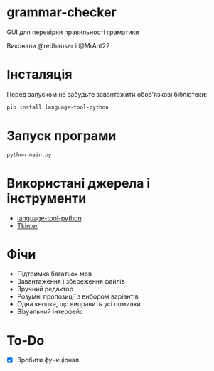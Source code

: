 # grammar-checker

GUI для перевірки правильності граматики

Виконали @redhauser i @MrAnt22

# Інсталяція

Перед запуском не забудьте завантажити обов'язкові бібліотеки:

```bash
pip install language-tool-python
```

# Запуск програми

```bash
python main.py
```

# Використані джерела і інструменти

- [language-tool-python](https://pypi.org/project/language-tool-python/)
- [Tkinter](https://docs.python.org/3/library/tkinter.html)

# Фічи

- Підтримка багатьох мов
- Завантаження і збереження файлів
- Зручний редактор
- Розумні пропозиції з вибором варіантів
- Одна кнопка, що виправить усі помилки
- Візуальний інтерфейс

# To-Do

- [x] Зробити функціонал
